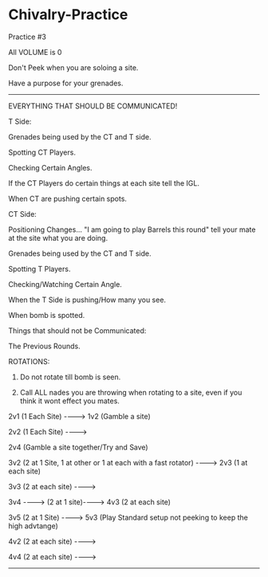 # Chivalry-Practice

Practice #3

All VOLUME is 0

Don't Peek when you are soloing a site.

Have a purpose for your grenades.

----------------------------------------------------------



EVERYTHING THAT SHOULD BE COMMUNICATED!

T Side:

Grenades being used by the CT and T side.

Spotting CT Players.

Checking Certain Angles.

If the CT Players do certain things at each site tell the IGL.

When CT are pushing certain spots.




CT Side:

Positioning Changes... "I am going to play Barrels this round" tell your mate at the site what you are doing.

Grenades being used by the CT and T side.

Spotting T Players.

Checking/Watching Certain Angle.

When the T Side is pushing/How many you see.

When bomb is spotted.



Things that should not be Communicated:

The Previous Rounds.






ROTATIONS:

1. Do not rotate till bomb is seen.

2. Call ALL nades you are throwing when rotating to a site, even if you think it wont effect you mates.


2v1 (1 Each Site) ----> 1v2 (Gamble a site)

2v2 (1 Each Site) ----> 

2v4 (Gamble a site together/Try and Save)

3v2 (2 at 1 Site, 1 at other or 1 at each with a fast rotator) ----> 2v3 (1 at each site)

3v3 (2 at each site) ---->

3v4 ----> (2 at 1 site)----> 4v3 (2 at each site)

3v5 (2 at 1 Site) ----> 5v3 (Play Standard setup not peeking to keep the high advtange)

4v2 (2 at each site) ----> 

4v4 (2 at each site) ---->

----------------------------------------------------------
